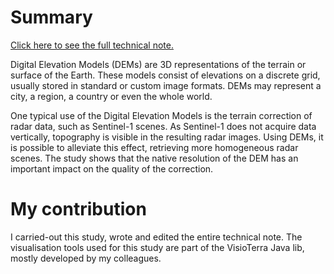 # Summary

[Click here to see the full technical note.](https://earth.esa.int/eogateway/documents/d/guest/edap-rep-032_1-1-d-23-sentinel-1-ard-from-vhr-dem-technical-note)

Digital Elevation Models (DEMs) are 3D representations of the terrain or surface of the Earth. These models consist of elevations on a discrete grid, usually stored in standard or custom image formats. DEMs may represent a city, a region, a country or even the whole world.

One typical use of the Digital Elevation Models is the terrain correction of radar data, such as Sentinel-1 scenes. As Sentinel-1 does not acquire data vertically, topography is visible in the resulting radar images. Using DEMs, it is possible to alleviate this effect, retrieving more homogeneous radar scenes. The study shows that the native resolution of the DEM has an important impact on the quality of the correction.

# My contribution

I carried-out this study, wrote and edited the entire technical note. The visualisation tools used for this study are part of the VisioTerra Java lib, mostly developed by my colleagues.